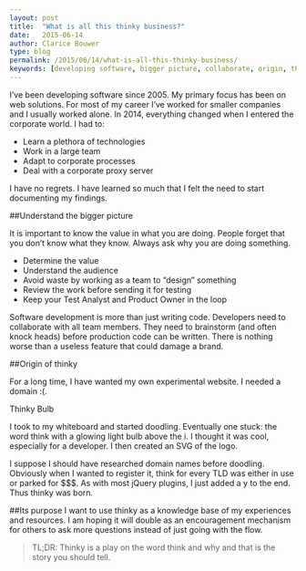 ```yaml
---
layout: post
title:  "What is all this thinky business?"
date:   2015-06-14
author: Clarice Bouwer
type: blog
permalink: /2015/06/14/what-is-all-this-thinky-business/
keywords: [developing software, bigger picture, collaborate, origin, thinky]
---
```


I’ve been developing software since 2005. My primary focus has been on web solutions. For most of my career I’ve worked for smaller companies and I usually worked alone. In 2014, everything changed when I entered the corporate world. I had to:

- Learn a plethora of technologies
- Work in a large team
- Adapt to corporate processes
- Deal with a corporate proxy server

I have no regrets. I have learned so much that I felt the need to start documenting my findings.

##Understand the bigger picture

It is important to know the value in what you are doing. People forget that you don’t know what they know. Always ask why you are doing something.

- Determine the value
- Understand the audience
- Avoid waste by working as a team to “design” something
- Review the work before sending it for testing
- Keep your Test Analyst and Product Owner in the loop

Software development is more than just writing code. Developers need to collaborate with all team members. They need to brainstorm (and often knock heads) before production code can be written. There is nothing worse than a useless feature that could damage a brand.

##Origin of thinky

For a long time, I have wanted my own experimental website. I needed a domain :(.

Thinky Bulb

I took to my whiteboard and started doodling. Eventually one stuck: the word think with a glowing light bulb above the i. I thought it was cool, especially for a developer. I then created an SVG of the logo.

I suppose I should have researched domain names before doodling. Obviously when I wanted to register it, think for every TLD was either in use or parked for $$$. As with most jQuery plugins, I just added a y to the end. Thus thinky was born.

##Its purpose
I want to use thinky as a knowledge base of my experiences and resources. I am hoping it will double as an encouragement mechanism for others to ask more questions instead of just going with the flow.

> TL;DR: Thinky is a play on the word think and why and that is the story you should tell.
